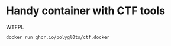 # Handy container with CTF tools
<a href="http://www.wtfpl.net/"><img
       src="http://www.wtfpl.net/wp-content/uploads/2012/12/wtfpl-badge-2.png"
       width="80" height="15" alt="WTFPL" /></a>

`docker run ghcr.io/polygl0ts/ctf.docker`

